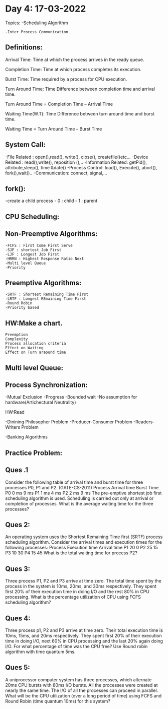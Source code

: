 Day 4: 17-03-2022
======================
Topics:
	-Scheduling Algorithm
	
	-Inter Process Communication
	
Definitions:
-------------

Arrival Time: Time at which the process arrives in the ready queue.

Completion Time: Time at which process completes its execution.

Burst Time: Time required by a process for CPU execution.

Turn Around Time: Time Difference between completion time and arrival time.

Turn Around Time = Completion Time – Arrival Time


Waiting Time(W.T): Time Difference between turn around time and burst time.

Waiting Time = Turn Around Time – Burst Time
	
System Call:
------------
-File Related : open(),read(), write(), close(), createfile()etc...
-Device Related : read(),write(), reposition (),..
-Information Related: getPid(), attribute,sleep(), time &date()
-Process Control: load(), Execute(), abort(), fork(),wait()..
-Communication: connect, signal,...

fork():
--------
-create a child process
	-	0 : child
	-	1 : parent
 

CPU Scheduling:
----------------

Non-Preemptive Algorithms:
----------------------------
	-FCFS : First Come First Serve 
	-SJF : shortest Job First
	-LJF : Longest Job First
	-HRRN : Highest Response Ratio Next
	-Multi level Queue
	-Priority 
	
Preemptive Algorithms:
-----------------------
	-SRTF : Shortest Remaining Time First
	-LRTF : Longest REmaining Time First
	-Round Robin
	-Priority based
	
HW:Make a chart.
-------------------
	Preemption
	Complexity
	Process allocation criteria
	Effect on Waiting
	Effect on Turn araound time
	
Multi level Queue:
-------------------

Process Synchronization:
-------------------------
-Mutual Exclusion
-Progress
-Bounded wait
-No assumption for hardware(Artichectural Neutrality)

HW:Read

-Dinining Philosopher Problem
-Producer-Consumer Problem
-Readers-Writers Problem

-Banking Algorithms


 
 Practice Problem:
 ------------------
 
Ques .1
-------

Consider the following table of arrival time and burst time for three processes P0, P1 and P2. (GATE-CS-2011)
Process   Arrival time   Burst Time
P0            0 ms          9 ms
P1            1 ms          4 ms
P2            2 ms          9 ms
The pre-emptive shortest job first scheduling algorithm is used. Scheduling is carried out only at arrival or completion of processes. What is the average waiting time for the three processes?
 
 
Ques 2:
-------
An operating system uses the Shortest Remaining Time first (SRTF) process scheduling algorithm. Consider the arrival times and execution times for the following processes:
Process  Execution time  Arrival time
P1             20            0
P2             25            15
P3             10            30
P4             15            45
What is the total waiting time for process P2?


Ques 3:
--------

Three process P1, P2 and P3 arrive at time zero. The total time spent by the process in the system is 10ms, 20ms, and 30ms respectively. They spent first 20% of their execution time in doing I/O and the rest 80% in CPU processing. What is the percentage utilization of CPU using FCFS scheduling algorithm?


Ques 4:
----------

Three process p1, P2 and P3 arrive at time zero. Their total execution time is 10ms, 15ms, and 20ms respectively. They spent first 20% of their execution time in doing I/O, next 60% in CPU processing and the last 20% again doing I/O. For what percentage of time was the CPU free? Use Round robin algorithm with time quantum 5ms.

Ques 5:
--------

A uniprocessor computer system has three processes, which alternate 20ms CPU bursts with 80ms I/O bursts. All the processes were created at nearly the same time. The I/O of all the processes can proceed in parallel. What will be the CPU utilization (over a long period of time) using FCFS and Round Robin (time quantum 10ms) for this system? 
